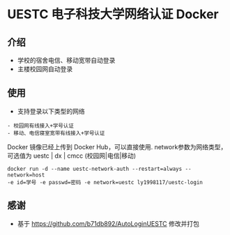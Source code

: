 # UESTC 电子科技大学网络认证 Docker

## 介绍
- 学校的宿舍电信、移动宽带自动登录
- 主楼校园网自动登录

## 使用
- 支持登录以下类型的网络
```angular2html
- 校园网有线接入+学号认证
- 移动、电信寝室宽带有线接入+学号认证
```
Docker 镜像已经上传到 Docker Hub，可以直接使用. network参数为网络类型，可选值为 uestc | dx | cmcc (校园网|电信|移动)
```angular2html
docker run -d --name uestc-network-auth --restart=always --network=host 
-e id=学号 -e passwd=密码 -e network=uestc ly1998117/uestc-login
```

## 感谢
- 基于 https://github.com/b71db892/AutoLoginUESTC 修改并打包